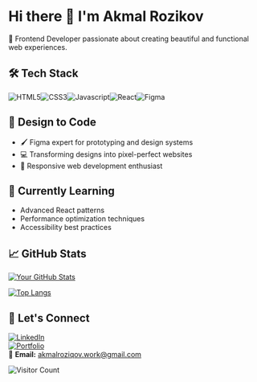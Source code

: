 # Hi there 👋 I'm Akmal Rozikov  

🚀 Frontend Developer passionate about creating beautiful and functional web experiences.  

## 🛠️ Tech Stack  

<div style="display: flex;" >
  <img src="https://img.shields.io/badge/-HTML5-E34F26?style=flat&logo=html5&logoColor=white" alt="HTML5">
  <img src="https://img.shields.io/badge/-CSS3-1572B6?style=flat&logo=css3&logoColor=white" alt="CSS3">
  <img src="https://img.shields.io/badge/-JavaScript-F7DF1E?style=flat&logo=javascript&logoColor=blac" alt="Javascript">
  <img src="https://img.shields.io/badge/-React-61DAFB?style=flat&logo=react&logoColor=black" alt="React">
  <img src="https://img.shields.io/badge/-Figma-F24E1E?style=flat&logo=figma&logoColor=white" alt="Figma">
</div>

## 🎨 Design to Code  
- 🖌️ Figma expert for prototyping and design systems  
- 💻 Transforming designs into pixel-perfect websites  
- 📱 Responsive web development enthusiast  

## 🌱 Currently Learning  
- Advanced React patterns  
- Performance optimization techniques  
- Accessibility best practices  

## 📈 GitHub Stats  

[![Your GitHub Stats](https://github-readme-stats.vercel.app/api?username=Aonass&show_icons=true&theme=radical)](https://github.com/Aonass)  

[![Top Langs](https://github-readme-stats.vercel.app/api/top-langs/?username=Aonass&layout=compact&theme=radical)](https://github.com/Aonass)  

## 💬 Let's Connect  

[![LinkedIn](https://img.shields.io/badge/-LinkedIn-0077B5?style=flat&logo=linkedin&logoColor=white)](https://www.linkedin.com/in/akmalroziqov)  
[![Portfolio](https://img.shields.io/badge/Portfolio-%23000000.svg?style=flat&logo=firefox&logoColor=#FF7139)](https://www.behance.net/akmalrozikov)  
📧 **Email:** [akmalroziqov.work@gmail.com](mailto:akmalroziqov.work@gmail.com)  

![Visitor Count](https://komarev.com/ghpvc/?username=Aonass&color=blueviolet)  
